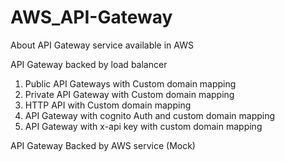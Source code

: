 # AWS_API-Gateway
About API Gateway service available in AWS

API Gateway backed by load balancer

1. Public API Gateways with Custom domain mapping 
2. Private API Gateway with Custom domain mapping
3. HTTP API with Custom domain mapping
4. API Gateway with cognito Auth and custom domain mapping
5. API Gateway with x-api key with custom domain mapping


API Gateway Backed by AWS service (Mock)

